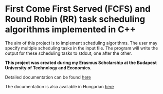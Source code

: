 # First Come First Served (FCFS) and Round Robin (RR) task scheduling algorithms implemented in C++

The aim of this project is to implement scheduling algorithms. The user may specify multiple scheduling tasks in the input file. 
The program will write the output for these scheduling tasks to stdout, one after the other.

**This project was created during my Erasmus Scholarship at the Budapest University of Technology and Economics.**

Detailed documentation can be found [here](https://github.com/andraspatka/task-scheduler/blob/master/docs/Documentation%20%5BEN%5D.pdf)

The documentation is also available in Hungarian [here](https://github.com/andraspatka/task-scheduler/blob/master/Documentation/Documentation%20%5BHU%5D.pdf)
